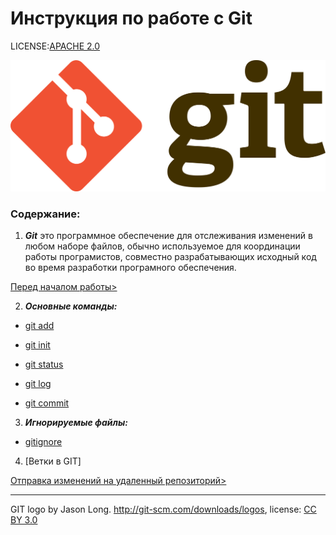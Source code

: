 # Инструкция по работе с Git

LICENSE:[APACHE 2.0](http://www.apache.org/licenses/LICENSE-2.0)



![git-logo](./1920px-Git-logo.svg.png)





### Содержание:

1. ***Git*** это программное обеспечение для отслеживания изменений в любом наборе файлов, обычно используемое для координации работы програмистов, совместно разрабатывающих исходный код во время разработки програмного обеспечения.

[Перед началом работы>](config.md)

2. ***Основные команды:***

- [git add](./add.md)

- [git init](./init.md)

- [git status](./status.md)

- [git log](./log.md)

- [git commit](./commit.md)

3. ***Игнорируемые файлы:***

- [gitignore](./gitignore.md)

4. [Ветки в GIT]

[Отправка изменений на удаленный репозиторий>](./push.md)


---


GIT logo by Jason Long. http://git-scm.com/downloads/logos, license: [CC BY 3.0](https://creativecommons.org/licenses/by/3.0/)